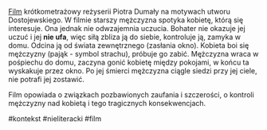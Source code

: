 [Film](https://youtu.be/f1n52bn1BxE) krótkometrażowy reżyserii Piotra Dumały na motywach utworu Dostojewskiego.
W filmie starszy mężczyzna spotyka kobietę, którą się interesuje. Ona jednak nie odwzajemnia uczucia. Bohater nie okazuje jej uczuć i jej **nie ufa**, więc siłą zbliza ją do siebie, kontroluje ją, zamyka w domu. Odcina ją od świata zewnętrznego (zasłania okno). Kobieta boi się mężczyzny (pająk - symbol strachu), próbuje go zabić. 
Mężczyzna wraca w pośpiechu do domu, zaczyna gonić kobietę między pokojami, w końcu ta wyskakuje przez okno.
Po jej śmierci mężczyzna ciągle siedzi przy jej ciele, nie potrafi jej zostawić.

Film opowiada o związkach pozbawionych zaufania i szczerości, o kontroli mężczyzny nad kobietą i tego tragicznych konsekwencjach.



#kontekst #nieliteracki #film